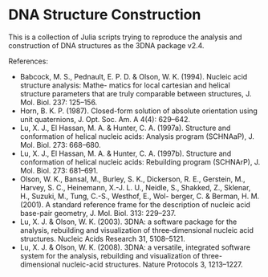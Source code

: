 # DNA Structure Construction

This is a collection of Julia scripts trying to reproduce the analysis and construction of DNA structures as the 3DNA package v2.4.

References:
- Babcock, M. S., Pednault, E. P. D. & Olson, W. K. (1994). Nucleic acid structure analysis: Mathe- matics for local cartesian and helical structure parameters that are truly comparable between structures, J. Mol. Biol. 237: 125–156.
- Horn, B. K. P. (1987). Closed-form solution of absolute orientation using unit quaternions, J. Opt. Soc. Am. A 4(4): 629–642.
- Lu, X. J., El Hassan, M. A. & Hunter, C. A. (1997a). Structure and conformation of helical nucleic acids: Analysis program (SCHNAaP), J. Mol. Biol. 273: 668–680.
- Lu, X. J., El Hassan, M. A. & Hunter, C. A. (1997b). Structure and conformation of helical nucleic acids: Rebuilding program (SCHNArP), J. Mol. Biol. 273: 681–691.
- Olson, W. K., Bansal, M., Burley, S. K., Dickerson, R. E., Gerstein, M., Harvey, S. C., Heinemann, X.-J. L. U., Neidle, S., Shakked, Z., Sklenar, H., Suzuki, M., Tung, C.-S., Westhof, E., Wol- berger, C. & Berman, H. M. (2001). A standard reference frame for the description of nucleic acid base-pair geometry, J. Mol. Biol. 313: 229–237.
- Lu, X. J. & Olson, W. K. (2003). 3DNA: a software package for the analysis, rebuilding and visualization of three‐dimensional nucleic acid structures. Nucleic Acids Research 31, 5108–5121.
- Lu, X. J. & Olson, W. K. (2008). 3DNA: a versatile, integrated software system for the analysis, rebuilding and visualization of three-dimensional nucleic-acid structures. Nature Protocols 3, 1213–1227.
  
  
